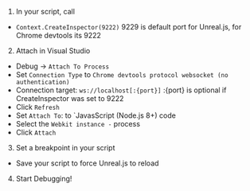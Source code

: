 1. In your script, call 
 - `Context.CreateInspector(9222)` 9229 is default port for Unreal.js, for Chrome devtools its 9222
2. Attach in Visual Studio
 - Debug -> `Attach To Process`
 - Set `Connection Type` to `Chrome devtools protocol websocket (no authentication)`
 - Connection target: `ws://localhost[:{port}]` :{port} is optional if CreateInspector was set to 9222
 - Click `Refresh`
 - Set `Attach To`: to `JavasScript (Node.js 8+) code
 - Select the `Webkit instance -` process
 - Click `Attach`
3. Set a breakpoint in your script
 - Save your script to force Unreal.js to reload
4. Start Debugging!